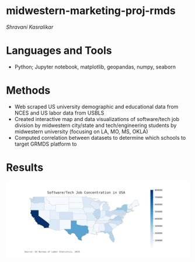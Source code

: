 # midwestern-marketing-proj-rmds

*Shravani Kasralikar*

# Languages and Tools
- Python; Jupyter notebook, matplotlib, geopandas, numpy, seaborn


# Methods
- Web scraped US university demographic and educational data from NCES and US labor data from USBLS
- Created interactive map and data visualizations of software/tech job division by midwestern city/state and tech/engineering students by midwestern university (focusing on LA, MO, MS, OKLA)
- Computed correlation between datasets to determine which schools to target GRMDS platform to

# Results
![Software/Tech Job Concentration in USA](https://github.com/skasralikar/midwestern-marketing-proj-rmds/blob/master/datavisualizations/LouisianaTech.png)
